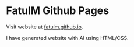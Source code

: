 # FatulM Github Pages

Visit website at [fatulm.github.io](fatulm.github.io).

I have generated website with AI using HTML/CSS.
